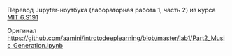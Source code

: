 Перевод Jupyter-ноутбука (лабораторная работа 1, часть 2) из курса [MIT 6.S191](http://introtodeeplearning.com/)

Оригинал https://github.com/aamini/introtodeeplearning/blob/master/lab1/Part2_Music_Generation.ipynb
